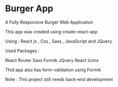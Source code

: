 # Burger App

A Fully Responsive Burger Web Application

This app was created using create-react-app

Using : React js , Css , Sass , JavaScript and JQuery.

Used Packages :

React Router
Sass
Formik
JQuery
React Icons

Thid app also has form-validation using Formik

Note : This project still needs back-end development
